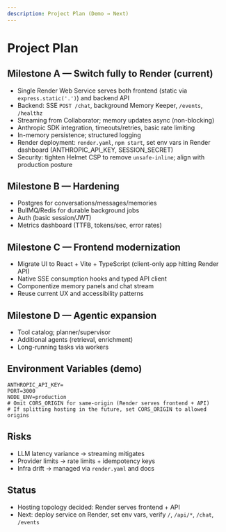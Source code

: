 ```yaml
---
description: Project Plan (Demo → Next)
---
```


# Project Plan

## Milestone A — Switch fully to Render (current)
- Single Render Web Service serves both frontend (static via `express.static('.')`) and backend API
- Backend: SSE `POST /chat`, background Memory Keeper, `/events`, `/healthz`
- Streaming from Collaborator; memory updates async (non-blocking)
- Anthropic SDK integration, timeouts/retries, basic rate limiting
- In-memory persistence; structured logging
- Render deployment: `render.yaml`, `npm start`, set env vars in Render dashboard (ANTHROPIC_API_KEY, SESSION_SECRET)
- Security: tighten Helmet CSP to remove `unsafe-inline`; align with production posture

## Milestone B — Hardening
- Postgres for conversations/messages/memories
- BullMQ/Redis for durable background jobs
- Auth (basic session/JWT)
- Metrics dashboard (TTFB, tokens/sec, error rates)

## Milestone C — Frontend modernization
- Migrate UI to React + Vite + TypeScript (client-only app hitting Render API)
- Native SSE consumption hooks and typed API client
- Componentize memory panels and chat stream
- Reuse current UX and accessibility patterns

## Milestone D — Agentic expansion
- Tool catalog; planner/supervisor
- Additional agents (retrieval, enrichment)
- Long-running tasks via workers

## Environment Variables (demo)
```
ANTHROPIC_API_KEY=
PORT=3000
NODE_ENV=production
# Omit CORS_ORIGIN for same-origin (Render serves frontend + API)
# If splitting hosting in the future, set CORS_ORIGIN to allowed origins
```

## Risks
- LLM latency variance → streaming mitigates
- Provider limits → rate limits + idempotency keys
- Infra drift → managed via `render.yaml` and docs

## Status
- Hosting topology decided: Render serves frontend + API
- Next: deploy service on Render, set env vars, verify `/`, `/api/*`, `/chat`, `/events`
